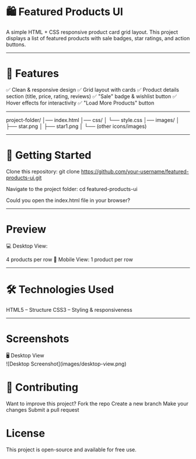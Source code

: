 <h1>🛍️ Featured Products UI</h1>

A simple HTML + CSS responsive product card grid layout.
This project displays a list of featured products with sale badges, star ratings, and action buttons. <hr>

<h1>📌 Features</h1>

✅ Clean & responsive design
✅ Grid layout with cards
✅ Product details section (title, price, rating, reviews)
✅ "Sale" badge & wishlist button
✅ Hover effects for interactivity
✅ "Load More Products" button

<hr>

project-folder/
│── index.html
│── css/
│   └── style.css
│── images/
│   ├── star.png
│   ├── star1.png
│   └── (other icons/images)

<hr>

<h1>🚀 Getting Started</h1>

Clone this repository:
git clone https://github.com/your-username/featured-products-ui.git

Navigate to the project folder:
cd featured-products-ui

Could you open the index.html file in your browser?

<hr>

<h1>Preview</h1>

💻 Desktop View:

4 products per row
📱 Mobile View:
1 product per row

<hr>

<h1>🛠️ Technologies Used</h1>

HTML5 – Structure
CSS3 – Styling & responsiveness

<hr>

<h1>Screenshots</h1>
🖥️ Desktop View <br> 
![Desktop Screenshot](images/desktop-view.png)



<h1>🤝 Contributing</h1>

Want to improve this project?
Fork the repo
Create a new branch
Make your changes
Submit a pull request

<h1>License</h1>
This project is open-source and available for free use.

